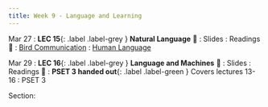 ```yaml
---
title: Week 9 - Language and Learning
---
```


Mar 27
: **LEC 15**{: .label .label-grey } **Natural Language** 🎥
    : Slides
: Readings 📖
: [Bird Communication](https://canvas.harvard.edu/files/17185190/download?download_frd=1)
: [Human Language](https://canvas.harvard.edu/files/17185191/download?download_frd=1)

Mar 29
:  **LEC 16**{: .label .label-grey } **Language and Machines** 🎥
    : Slides
: Readings 📖
: **PSET 3 handed out**{: .label .label-green } Covers lectures 13-16
    : PSET 3

<!--
: * [Guide to NLP]
: * [GPT-3 explained]
-->

Section:

